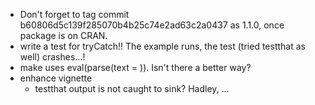 - Don't forget to tag commit b60806d5c139f285070b4b25c74e2ad63c2a0437 as 1.1.0, once package is on CRAN.
- write a test for tryCatch!! The example runs, the test (tried testthat as
  well) crashes...!
- make uses eval(parse(text = )). Isn't there a better way?
- enhance vignette
  * testthat output is not caught to sink? Hadley, ...
